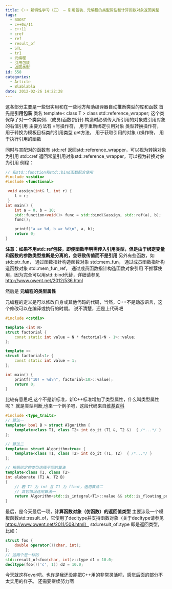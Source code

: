 ```yaml
---
title: C++ 新特性学习（五） — 引用包装、元编程的类型属性和计算函数对象返回类型
tags:
  - BOOST
  - c++0x/11
  - c++11
  - cref
  - ref
  - result_of
  - STL
  - tr1
  - 元编程
  - 引用包装
  - 返回类型
id: 558
categories:
  - Article
  - Blablabla
date: 2012-02-26 14:22:28
---
```


这各部分主要是一些很实用和在一些地方帮助编译器自动推断类型的库和函数
首先是**引用包装**
类名 template< class T > class std::reference_wrapper;
这个类保存了对一个类实例、(成员)函数(指针)
构造时必须传入所引用的对象或引用对象的右值引用
主要方法有
=号操作符， 用于重新绑定引用对象
类型转换操作符， 用于转换为模板目标类的引用类型
get方法， 用于获取引用的对象
()操作符， 用于执行引用的函数
 
同时与其配对的函数有
std::ref<T> 返回std::reference_wrapper<T>，可以视为转换对象为引用
std::cref<T> 返回常量引用对象std::reference_wrapper<const T>，可以视为转换对象为引用
例程：

```cpp
// 和std::function和std::bind函数配合使用
#include <cstdio>
#include <functional>

 void assign(int& l, int r) {
    l = r;
 }
int main() {
    int a = 0, b = 10;
    std::function<void()> func = std::bind(&assign, std::ref(a), b); 
    func();

    printf("a => %d, b => %d\n", a, b);
    return 0;
}
```

**注意：如果不用std::ref包装，即便函数申明需传入引用类型，但是由于绑定变量和函数的参数类型推断是分离的，会导致传值而不是引用**
另外有些函数，如
std::ptr_fun， 通过函数指针构造函数对象
std::mem_fun， 通过成员函数指针构造函数对象
std::mem_fun_ref， 通过成员函数指针构造函数对象引用
不推荐使用，因为完全可以用std::bind代替，详细请参见 http://www.owent.net/2012/536.html
 
然后是 **元编程的类型属性**

元编程的定义是可以修改自身或其他代码的代码，当然，C++不是动态语言，这个修改可以在编译或执行的时期。
说不清楚，还是上代码吧
```cpp
#include <cstdio>

template <int N>
struct factorial {
    const static int value = N * factorial<N - 1>::value;
};

template <>
struct factorial<1> {
    const static int value = 1;
};

int main() {
    printf("10! = %d\n", factorial<10>::value);
    return 0;
}
```

比较有意思吧,这个不是新标准，新C++标准增加了类型属性，什么叫类型属性呢？
就是类型判断,也来一个例子吧，这段代码来自[维基百科](http://zh.wikipedia.org/wiki/C++0x#.E7.94.A8.E6.96.BC.E5.85.83.E7.B7.A8.E7.A8.8B.E7.9A.84.E5.9E.8B.E5.88.A5.E5.B1.AC.E6.80.A7)

```cpp
#include <type_traits>
// 算法一
template< bool B > struct Algorithm {
    template<class T1, class T2> int do_it (T1 &, T2 &)  { /*...*/ }
};

// 算法二
template<> struct Algorithm<true> {
    template<class T1, class T2> int do_it (T1, T2)  { /*...*/ }
};

// 根据给定的类型选择不同的算法
template<class T1, class T2>
int elaborate (T1 A, T2 B)
{
    // 若 T1 为 int 且 T1 为 float，选用算法二
    // 其它情況选用算法一
    return Algorithm<std::is_integral<T1>::value && std::is_floating_point<T2>::value>::do_it( A, B ) ;
}
```

最后，是今天最后一项，**计算函数对象（仿函数）的返回值类型**
主要涉及一个模板函数std::result_of，它使用了decltype并支持函数对象（关于decltype请参见 https://www.owent.net/2011/508.html）
std::result_of<T>::type 即是返回类型，比如：

```cpp
struct foo {
    double operator()(char, int);
};
// 这两个是一样的
std::result_of<foo(char, int)>::type d1 = 10.0;
decltype(foo()('c', 1)) d2 = 10.0;
```

今天就这样over吧。也许是我还没能把C++用的非常灵活吧，感觉后面的部分不太实用的样子。
还需要继续努力啊